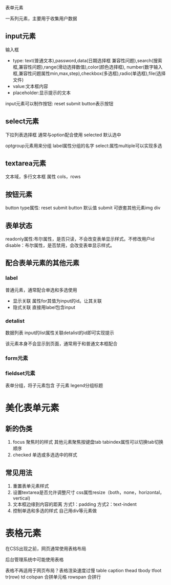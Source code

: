  表单元素

一系列元素，主要用于收集用户数据

## input元素
   输入框
   - type: text(普通文本),password,data(日期选择框 兼容性问题),search(搜索框,兼容性问题),range(滑动选择数值),color(颜色选择框), number(数字输入框,兼容性问题属性min,max,step),checkbox(多选框),radio(单选框),file(选择文件)
   - value:文本框内容
   - placeholder:显示提示的文本

   input元素可以制作按钮: reset submit button表示按钮
## select元素

下拉列表选择框
通常与option配合使用
selected 默认选中

optgroup元素用来分组 label属性分组的名字
select:属性multiple可以实现多选

## textarea元素

文本域，多行文本框
属性 cols，rows

## 按钮元素

button
type属性: reset submit button 默认值 submit
可嵌套其他元素img div

## 表单状态

readonly属性:布尔属性，是否只读，不会改变表单显示样式。不修改用户id
disable：布尔属性，是否禁用，会改变表单显示样式。

## 配合表单元素的其他元素

### label

普通元素，通常配合单选和多选使用
- 显示关联
属性for其值为input的id。让其关联
- 隐式关联
直接用label包含input

### detalist

数据列表
input的list属性关联detalist的id即可实现提示
 
该元素本身不会显示到页面，通常用于和普通文本框配合

### form元素


### fieldset元素

表单分组，将子元素包含
子元素 legend分组标题

# 美化表单元素

## 新的伪类

1. focus
聚焦时的样式
其他元素聚焦按键盘tab tabindex属性可以切换tab切换顺序
2. checked
单选或多选选中的样式

## 常见用法

1. 重置表单元素样式
2. 设置textarea是否允许调整尺寸     css属性resize（both，none，horizontal，vertical)
3. 文本框边缘到内容的距离 方式1：padding 方式2：text-indent
4. 控制单选和多选的样式 自己用div等元素做


# 表格元素

在CSS出现之前，网页通常使用表格布局

后台管理系统中可能使用表格

表格不再适用于网页布局？表格渲染速度过慢
table caption thead tbody tfoot 
tr(row)
td
colspan 合拼单元格
rowspan 合拼行